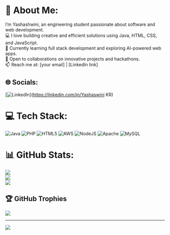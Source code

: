 # 💫 About Me:
I’m Yashashwini, an engineering student passionate about software and web development.<br>💻 I love building creative and efficient solutions using Java, HTML, CSS, and JavaScript.<br>🚀 Currently learning full stack development and exploring AI-powered web apps.<br>🌱 Open to collaborations on innovative projects and hackathons.<br>📫 Reach me at: [your email] | [LinkedIn link]<br>


## 🌐 Socials:
[![LinkedIn](https://img.shields.io/badge/LinkedIn-%230077B5.svg?logo=linkedin&logoColor=white)](https://linkedin.com/in/Yashaswini KR) 

# 💻 Tech Stack:
![Java](https://img.shields.io/badge/java-%23ED8B00.svg?style=flat-square&logo=openjdk&logoColor=white) ![PHP](https://img.shields.io/badge/php-%23777BB4.svg?style=flat-square&logo=php&logoColor=white) ![HTML5](https://img.shields.io/badge/html5-%23E34F26.svg?style=flat-square&logo=html5&logoColor=white) ![AWS](https://img.shields.io/badge/AWS-%23FF9900.svg?style=flat-square&logo=amazon-aws&logoColor=white) ![NodeJS](https://img.shields.io/badge/node.js-6DA55F?style=flat-square&logo=node.js&logoColor=white) ![Apache](https://img.shields.io/badge/apache-%23D42029.svg?style=flat-square&logo=apache&logoColor=white) ![MySQL](https://img.shields.io/badge/mysql-4479A1.svg?style=flat-square&logo=mysql&logoColor=white)
# 📊 GitHub Stats:
![](https://github-readme-stats.vercel.app/api?username=Yashu-KR&theme=vue-dark&hide_border=false&include_all_commits=true&count_private=true)<br/>
![](https://nirzak-streak-stats.vercel.app/?user=Yashu-KR&theme=vue-dark&hide_border=false)<br/>
![](https://github-readme-stats.vercel.app/api/top-langs/?username=Yashu-KR&theme=vue-dark&hide_border=false&include_all_commits=true&count_private=true&layout=compact)

## 🏆 GitHub Trophies
![](https://github-profile-trophy.vercel.app/?username=Yashu-KR&theme=radical&no-frame=false&no-bg=true&margin-w=4)

---
[![](https://visitcount.itsvg.in/api?id=Yashu-KR&icon=0&color=0)](https://visitcount.itsvg.in)

<!-- Proudly created with GPRM ( https://gprm.itsvg.in ) -->
